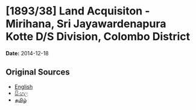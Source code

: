 # [1893/38] Land Acquisiton - Mirihana, Sri Jayawardenapura Kotte D/S Division, Colombo District

**Date:** 2014-12-18

## Original Sources

- [English](https://documents.gov.lk/view/extra-gazettes/2014/12/1893-38_E.pdf)
- [සිංහල](https://documents.gov.lk/view/extra-gazettes/2014/12/1893-38_S.pdf)
- [தமிழ்](https://documents.gov.lk/view/extra-gazettes/2014/12/1893-38_T.pdf)
